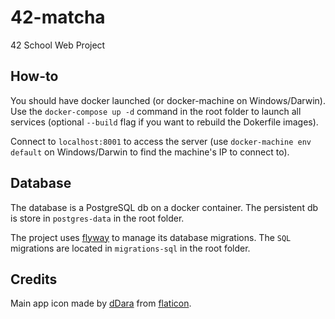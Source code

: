 # 42-matcha

42 School Web Project

## How-to

You should have docker launched (or docker-machine on Windows/Darwin).
Use the `docker-compose up -d` command in the root folder to launch all services (optional `--build` flag if you want to rebuild the Dokerfile images).

Connect to `localhost:8001` to access the server (use `docker-machine env default` on Windows/Darwin to find the machine's IP to connect to).

## Database

The database is a PostgreSQL db on a docker container. The persistent db is store in `postgres-data` in the root folder.

The project uses [flyway](https://flywaydb.org/) to manage its database migrations. The `SQL` migrations are located in `migrations-sql` in the root folder.

## Credits

Main app icon made by [dDara](https://www.flaticon.com/authors/ddara) from [flaticon](https://www.flaticon.com/).
